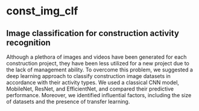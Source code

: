 # const_img_clf
## Image classification for construction activity recognition

Although a plethora of images and videos have been generated for each construction project, they have been less utilized for a new project due to the lack of management ability. To overcome this problem, we suggested a deep learning approach to classify construction image datasets in accordance with their activity types. We used a classical CNN model, MobileNet, ResNet, and EfficientNet, and compared their predictive performance. Moreover, we identified influential factors, including the size of datasets and the presence of transfer learning.
